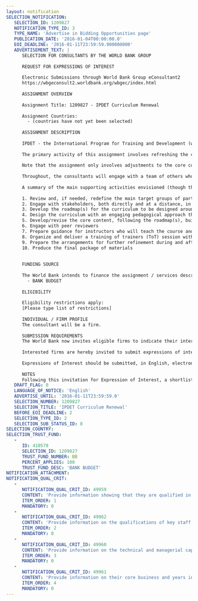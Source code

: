 ```yaml
---
layout: notification
SELECTION_NOTIFICATION: 
   SELECTION_ID: 1209827
   NOTIFICATION_TYPE_ID: 3
   TYPE_NAME: 'Advertise in Bidding Opportunities page'
   PUBLICATION_DATE: '2016-01-04T00:00:00.0'
   EOI_DEADLINE: '2016-01-11T23:59:59.900000000'
   ADVERTISEMENT_TEXT: |
      SELECTION FOR CONSULTANTS BY THE WORLD BANK GROUP
      
      REQUEST FOR EXPRESSIONS OF INTEREST
      
      Electronic Submissions through World Bank Group eConsultant2
      https://wbgeconsult2.worldbank.org/wbgec/index.html
      
      ASSIGNMENT OVERVIEW
      
      Assignment Title: 1209827 - IPDET Curriculum Renewal
      
      Assignment Countries:
        - (countries have not yet been selected)
      
      ASSIGNMENT DESCRIPTION
      
      IPDET - the International Program for Training and Development (www.ipdet.org) is in its 16th year and the objective of this assignment is to renew IPDETs two-week core course design and delivery approach, primarily involving its course curriculum, and laying the groundwork for IPDET 2.0.   It will build on the very successful existing course approach and design, to develop and propose new elements that would introduce pedagogical and delivery innovations where needed. Following recommendations from a 2015 strategic review of IPDET, along with the growing and changing needs among the M&E community over 15 years, the program sponsors (The Independent Evaluation Group (IEG) of the World Bank Group and Carleton University), co-directors and management team wish to build on IPDETs accomplishments and to position it for the next 15 years.  A consulting firm will be hired by the World Bank, which will be the project manager for this assignment.
       
      The primary activity of this assignment involves refreshing the core course curriculum (IPDET 2.0) to address the contemporary professional development needs of IPDET participants going forward, in the context of todays learning opportunities and methods.  The firm envisioned to take on this work will have previous experience in developing related M&E training materials, with expertise that they can bring both in content (i.e., methods, developing country context, multicultural delivery) and pedagogy (i.e., though an instructional designer).   If the firm does not have on its team full-time staff who have done this work, they may bring on subcontractors, ideally with whom the firm has had a previous relationship. 
       
      Note that the assignment only involves adjustments to the core course, i.e., the first two weeks of the four week IPDET program.  Though the consultants may offer advice on adjustments to the specialized workshop program during the latter two weeks of IPDET, this is not part of the assignment.
       
      Throughout, the consultants will engage with a team of others whose views they would be asked to seek and consider when developing their proposals for refreshing of the course (e.g., IPDET sponsors and management team, instructional designer/s, content experts, peer reviewers, instructors, stakeholders in the donor community). 
       
      A summary of the main supporting activities envisioned (though the consultants are invited to propose alternate arrangements) is below.
       
      1. Review and, if needed, redefine the main target groups of participants and their needs
      2. Engage with stakeholders, both directly and at a distance, in appreciation of the broad interest and ownership in the IPDET course globally
      3. Develop the roadmap(s) for the curriculum to be designed around participant needs
      4. Design the curriculum with an engaging pedagogical approach that optimizes ways and formats to address participants learning needs
      5. Develop/revise the core content, following the roadmap(s), building on the existing curriculum, to provide foundational M&E knowledge and contribute to improved quality of M&E work undertaken by participants after leaving the course
      6. Engage with peer reviewers
      7. Prepare guidance for instructors who will teach the course and pilot parts of it in the June-July 2016 offering
      8. Organize and deliver a training of trainers (ToT) session with instructors 
      9. Prepare the arrangements for further refinement during and after the delivery of IPDET 2.0
      10. Produce the final package of materials
      
      
      FUNDING SOURCE
      
      The World Bank intends to finance the assignment / services described below under the following trust fund(s):
        - BANK BUDGET
      
      ELIGIBILITY
      
      Eligibility restrictions apply:
      [Please type list of restrictions]
      
      INDIVIDUAL / FIRM PROFILE
      The consultant will be a firm. 
      
      SUBMISSION REQUIREMENTS
      The World Bank now invites eligible firms to indicate their interest in providing the services.  Interested firms must provide information indicating that they are qualified to perform the services (brochures, description of similar assignments, experience in similar conditions, availability of appropriate skills among staff, etc. for firms; CV and cover letter for individuals).  Please note that the total size of all attachments should be less than 5MB.  Consultants may associate to enhance their qualifications.
      
      Interested firms are hereby invited to submit expressions of interest.
      
      Expressions of Interest should be submitted, in English, electronically through World Bank Group eTendering (https://wbgeconsult2.worldbank.org/wbgec/index.html)
      
      NOTES
      Following this invitation for Expression of Interest, a shortlist of qualified firms will be formally invited to submit proposals.  Shortlisting and selection will be subject to the availability of funding.
   DRAFT_FLAG: 0
   LANGUAGE_OF_NOTICE: 'English'
   ADVERTISE_UNTIL: '2016-01-11T23:59:59.0'
   SELECTION_NUMBER: 1209827
   SELECTION_TITLE: 'IPDET Curriculum Renewal'
   BEFORE_EOI_DEADLINE: 2
   SELECTION_TYPE_ID: 2
   SELECTION_SUB_STATUS_ID: 8
SELECTION_COUNTRY: 
SELECTION_TRUST_FUND: 
   - 
      ID: 410578
      SELECTION_ID: 1209827
      TRUST_FUND_NUMBER: BB
      PERCENT_APPLIES: 100
      TRUST_FUND_DESC: 'BANK BUDGET'
NOTIFICATION_ATTACHMENT: 
NOTIFICATION_QUAL_CRIT: 
   - 
      NOTIFICATION_QUAL_CRIT_ID: 49959
      CONTENT: 'Provide information showing that they are qualified in the field of the assignment, particularly in the areas of monitoring and evaluation capacity building in a developing country context and including curriculum development and pedagogical methods and design.'
      ITEM_ORDER: 1
      MANDATORY: 0
   - 
      NOTIFICATION_QUAL_CRIT_ID: 49962
      CONTENT: 'Provide information on the qualifications of key staff, particularly those who will be involved with the pedagogical and content (monitoring and evaluation methods) expertise.'
      ITEM_ORDER: 2
      MANDATORY: 0
   - 
      NOTIFICATION_QUAL_CRIT_ID: 49960
      CONTENT: 'Provide information on the technical and managerial capabilities of the firm.'
      ITEM_ORDER: 3
      MANDATORY: 0
   - 
      NOTIFICATION_QUAL_CRIT_ID: 49961
      CONTENT: 'Provide information on their core business and years in business.'
      ITEM_ORDER: 4
      MANDATORY: 0
---
```

